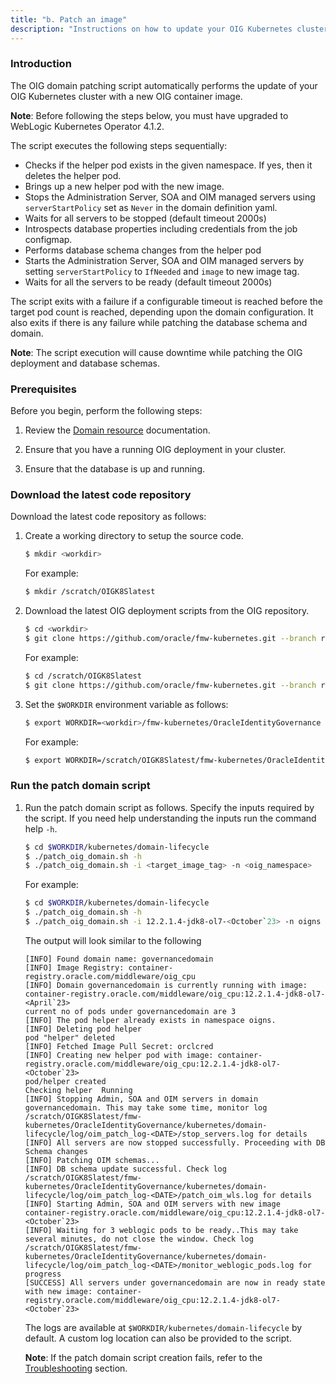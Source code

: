 ```yaml
---
title: "b. Patch an image"
description: "Instructions on how to update your OIG Kubernetes cluster with a new OIG container image."
---
```



### Introduction

The OIG domain patching script automatically performs the update of your OIG Kubernetes cluster with a new OIG container image. 

**Note**: Before following the steps below, you must have upgraded to WebLogic Kubernetes Operator 4.1.2.

The script executes the following steps sequentially:

* Checks if the helper pod exists in the given namespace. If yes, then it deletes the helper pod.
* Brings up a new helper pod with the new image. 
* Stops the Administration Server, SOA and OIM managed servers using `serverStartPolicy` set as `Never` in the domain definition yaml.
* Waits for all servers to be stopped (default timeout 2000s)
* Introspects database properties including credentials from the job configmap.
* Performs database schema changes from the helper pod
* Starts the Administration Server, SOA and OIM managed servers by setting `serverStartPolicy` to `IfNeeded` and `image` to new image tag.
* Waits for all the servers to be ready (default timeout 2000s)
    
The script exits with a failure if a configurable timeout is reached before the target pod count is reached, depending upon the domain configuration. It also exits if there is any failure while patching the database schema and domain.

**Note**: The script execution will cause downtime while patching the OIG deployment and database schemas.

### Prerequisites

Before you begin, perform the following steps:

1. Review the [Domain resource](https://oracle.github.io/weblogic-kubernetes-operator/userguide/managing-domains/domain-resource) documentation.

1. Ensure that you have a running OIG deployment in your cluster.

1. Ensure that the database is up and running.


### Download the latest code repository

Download the latest code repository as follows:

1. Create a working directory to setup the source code.
   ```bash
   $ mkdir <workdir>
   ```
   
   For example:
   ```bash
   $ mkdir /scratch/OIGK8Slatest
   ```
   
1. Download the latest OIG deployment scripts from the OIG repository.

   ```bash
   $ cd <workdir>
   $ git clone https://github.com/oracle/fmw-kubernetes.git --branch release/23.4.1
   ```
   
   For example:
   
   ```bash
   $ cd /scratch/OIGK8Slatest
   $ git clone https://github.com/oracle/fmw-kubernetes.git --branch release/23.4.1
   ```

1. Set the `$WORKDIR` environment variable as follows:

   ```bash
   $ export WORKDIR=<workdir>/fmw-kubernetes/OracleIdentityGovernance
   ```

   For example:
   
   ```bash
   $ export WORKDIR=/scratch/OIGK8Slatest/fmw-kubernetes/OracleIdentityGovernance
   ```

### Run the patch domain script

1. Run the patch domain script as follows. Specify the inputs required by the script. If you need help understanding the inputs run the command help `-h`.
   
   ```bash
   $ cd $WORKDIR/kubernetes/domain-lifecycle
   $ ./patch_oig_domain.sh -h
   $ ./patch_oig_domain.sh -i <target_image_tag> -n <oig_namespace>
   ```
   
   For example:

   ```bash
   $ cd $WORKDIR/kubernetes/domain-lifecycle
   $ ./patch_oig_domain.sh -h
   $ ./patch_oig_domain.sh -i 12.2.1.4-jdk8-ol7-<October`23> -n oigns
   ```

   The output will look similar to the following

   ```
   [INFO] Found domain name: governancedomain
   [INFO] Image Registry: container-registry.oracle.com/middleware/oig_cpu
   [INFO] Domain governancedomain is currently running with image: container-registry.oracle.com/middleware/oig_cpu:12.2.1.4-jdk8-ol7-<April`23>
   current no of pods under governancedomain are 3
   [INFO] The pod helper already exists in namespace oigns.
   [INFO] Deleting pod helper
   pod "helper" deleted
   [INFO] Fetched Image Pull Secret: orclcred
   [INFO] Creating new helper pod with image: container-registry.oracle.com/middleware/oig_cpu:12.2.1.4-jdk8-ol7-<October`23>
   pod/helper created
   Checking helper  Running
   [INFO] Stopping Admin, SOA and OIM servers in domain governancedomain. This may take some time, monitor log /scratch/OIGK8Slatest/fmw-kubernetes/OracleIdentityGovernance/kubernetes/domain-lifecycle/log/oim_patch_log-<DATE>/stop_servers.log for details
   [INFO] All servers are now stopped successfully. Proceeding with DB Schema changes
   [INFO] Patching OIM schemas...
   [INFO] DB schema update successful. Check log /scratch/OIGK8Slatest/fmw-kubernetes/OracleIdentityGovernance/kubernetes/domain-lifecycle/log/oim_patch_log-<DATE>/patch_oim_wls.log for details
   [INFO] Starting Admin, SOA and OIM servers with new image container-registry.oracle.com/middleware/oig_cpu:12.2.1.4-jdk8-ol7-<October`23>
   [INFO] Waiting for 3 weblogic pods to be ready..This may take several minutes, do not close the window. Check log /scratch/OIGK8Slatest/fmw-kubernetes/OracleIdentityGovernance/kubernetes/domain-lifecycle/log/oim_patch_log-<DATE>/monitor_weblogic_pods.log for progress
   [SUCCESS] All servers under governancedomain are now in ready state with new image: container-registry.oracle.com/middleware/oig_cpu:12.2.1.4-jdk8-ol7-<October`23>
   ```

   The logs are available at `$WORKDIR/kubernetes/domain-lifecycle` by default. A custom log location can also be provided to the script.

   **Note**: If the patch domain script creation fails, refer to the [Troubleshooting](../../troubleshooting/#patch-domain-failures) section.
